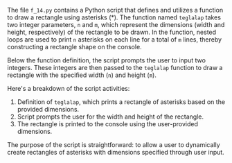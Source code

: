 The file `f_14.py` contains a Python script that defines and utilizes a function to draw a rectangle using asterisks (*). The function named `teglalap` takes two integer parameters, `n` and `m`, which represent the dimensions (width and height, respectively) of the rectangle to be drawn. In the function, nested loops are used to print `n` asterisks on each line for a total of `m` lines, thereby constructing a rectangle shape on the console.

Below the function definition, the script prompts the user to input two integers. These integers are then passed to the `teglalap` function to draw a rectangle with the specified width (`n`) and height (`m`).

Here's a breakdown of the script activities:
1. Definition of `teglalap`, which prints a rectangle of asterisks based on the provided dimensions.
2. Script prompts the user for the width and height of the rectangle.
3. The rectangle is printed to the console using the user-provided dimensions.

The purpose of the script is straightforward: to allow a user to dynamically create rectangles of asterisks with dimensions specified through user input.